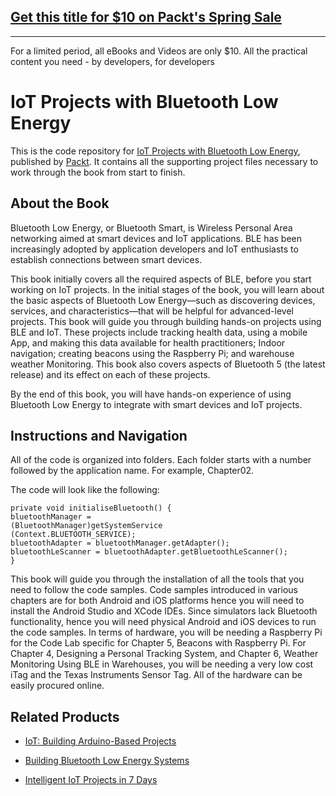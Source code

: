 ## [Get this title for $10 on Packt's Spring Sale](https://www.packt.com/B08216?utm_source=github&utm_medium=packt-github-repo&utm_campaign=spring_10_dollar_2022)
-----
For a limited period, all eBooks and Videos are only $10. All the practical content you need \- by developers, for developers

# IoT Projects with Bluetooth Low Energy
This is the code repository for [IoT Projects with Bluetooth Low Energy](https://www.packtpub.com/hardware-and-creative/iot-projects-bluetooth-low-energy?utm_source=github&utm_medium=repository&utm_campaign=9781788399449), published by [Packt](https://www.packtpub.com/?utm_source=github). It contains all the supporting project files necessary to work through the book from start to finish.
## About the Book
Bluetooth Low Energy, or Bluetooth Smart, is Wireless Personal Area networking aimed at smart devices and IoT applications. BLE has been increasingly adopted by application developers and IoT enthusiasts to establish connections between smart devices.

This book initially covers all the required aspects of BLE, before you start working on IoT projects. In the initial stages of the book, you will learn about the basic aspects of Bluetooth Low Energy—such as discovering devices, services, and characteristics—that will be helpful for advanced-level projects. This book will guide you through building hands-on projects using BLE and IoT. These projects include tracking health data, using a mobile App, and making this data available for health practitioners; Indoor navigation; creating beacons using the Raspberry Pi; and warehouse weather Monitoring. This book also covers aspects of Bluetooth 5 (the latest release) and its effect on each of these projects.

By the end of this book, you will have hands-on experience of using Bluetooth Low Energy to integrate with smart devices and IoT projects.

## Instructions and Navigation
All of the code is organized into folders. Each folder starts with a number followed by the application name. For example, Chapter02.



The code will look like the following:
```
private void initialiseBluetooth() {
bluetoothManager =
(BluetoothManager)getSystemService
(Context.BLUETOOTH_SERVICE);
bluetoothAdapter = bluetoothManager.getAdapter();
bluetoothLeScanner = bluetoothAdapter.getBluetoothLeScanner();
}
```

This book will guide you through the installation of all the tools that you need to follow the
code samples. Code samples introduced in various chapters are for both Android and iOS
platforms hence you will need to install the Android Studio and XCode IDEs. Since
simulators lack Bluetooth functionality, hence you will need physical Android and iOS
devices to run the code samples. In terms of hardware, you will be needing a Raspberry Pi
for the Code Lab specific for Chapter 5, Beacons with Raspberry Pi. For Chapter 4, Designing
a Personal Tracking System, and Chapter 6, Weather Monitoring Using BLE in Warehouses, you
will be needing a very low cost iTag and the Texas Instruments Sensor Tag. All of the
hardware can be easily procured online.

## Related Products
* [IoT: Building Arduino-Based Projects](https://www.packtpub.com/hardware-and-creative/iot-building-arduino-based-projects?utm_source=github&utm_medium=repository&utm_campaign=9781787120631)

* [Building Bluetooth Low Energy Systems](https://www.packtpub.com/hardware-and-creative/building-bluetooth-low-energy-systems?utm_source=github&utm_medium=repository&utm_campaign=9781786461087)

* [Intelligent IoT Projects in 7 Days](https://www.packtpub.com/hardware-and-creative/intelligent-iot-projects-7-days?utm_source=github&utm_medium=repository&utm_campaign=9781787286429)

